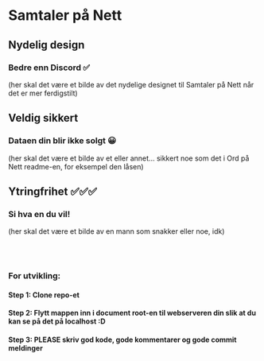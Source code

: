 # Samtaler på Nett
## Nydelig design
### Bedre enn Discord ✅
(her skal det være et bilde av det nydelige designet til Samtaler på Nett når det er mer ferdigstilt)

## Veldig sikkert
### Dataen din blir ikke solgt 😀
(her skal det være et bilde av et eller annet... sikkert noe som det i Ord på Nett readme-en, for eksempel den låsen)

## Ytringfrihet ✅✅✅
### Si hva en du vil!
(her skal det være et bilde av en mann som snakker eller noe, idk)

<br> <br>

### For utvikling:
#### Step 1: Clone repo-et
#### Step 2: Flytt mappen inn i document root-en til webserveren din slik at du kan se på det på localhost :D
#### Step 3: PLEASE skriv god kode, gode kommentarer og gode commit meldinger

